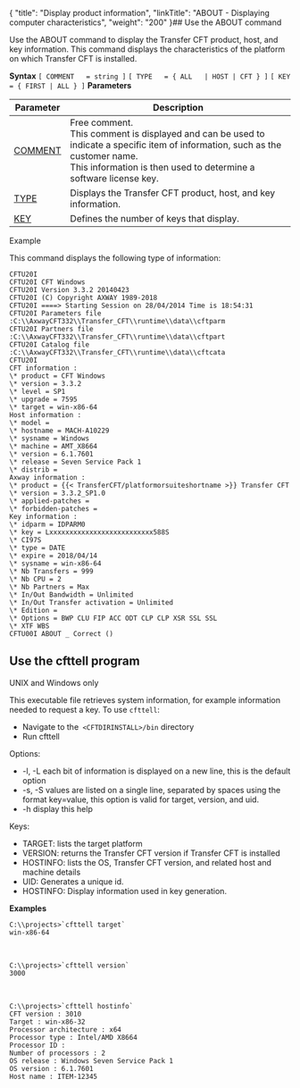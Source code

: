 {
    "title": "Display product information",
    "linkTitle": "ABOUT - Displaying computer characteristics",
    "weight": "200"
}## Use the ABOUT command

Use the ABOUT command to display
the Transfer CFT product, host, and key information. This command displays the characteristics of the platform
on which Transfer CFT is installed.

****Syntax****
`[ COMMENT   = string ]`
`[ TYPE   = { ALL   | HOST | CFT } ]`
`[ KEY = { FIRST | ALL } ]`
**Parameters**


| Parameter  | Description  |
| --- | --- |
| <a href="../../command_summary/parameter_intro/comment">COMMENT</a> | Free comment.<br/> This comment is displayed and can be used to indicate a specific item of information, such as the customer name.<br/> This information is then used to determine a software license key. |
| <a href="../../command_summary/parameter_intro/type">TYPE</a>  | Displays the Transfer CFT product, host, and key information.  |
| <a href="../../command_summary/parameter_intro/key">KEY</a>  | Defines the number of keys that display.  |


Example

This command displays the following type of information:

```
CFTU20I
CFTU20I CFT Windows
CFTU20I Version 3.3.2 20140423
CFTU20I (C) Copyright AXWAY 1989-2018
CFTU20I ====> Starting Session on 28/04/2014 Time is 18:54:31
CFTU20I Parameters file :C:\\AxwayCFT332\\Transfer_CFT\\runtime\\data\\cftparm
CFTU20I Partners file :C:\\AxwayCFT332\\Transfer_CFT\\runtime\\data\\cftpart
CFTU20I Catalog file :C:\\AxwayCFT332\\Transfer_CFT\\runtime\\data\\cftcata
CFTU20I
CFT information :
\* product = CFT Windows
\* version = 3.3.2
\* level = SP1
\* upgrade = 7595
\* target = win-x86-64
Host information :
\* model =
\* hostname = MACH-A10229
\* sysname = Windows
\* machine = AMT_X8664
\* version = 6.1.7601
\* release = Seven Service Pack 1
\* distrib =
Axway information :
\* product = {{< TransferCFT/platformorsuiteshortname >}} Transfer CFT
\* version = 3.3.2_SP1.0
\* applied-patches =
\* forbidden-patches =
Key information :
\* idparm = IDPARM0
\* key = Lxxxxxxxxxxxxxxxxxxxxxxxxxx588S
\* CI97S
\* type = DATE
\* expire = 2018/04/14
\* sysname = win-x86-64
\* Nb Transfers = 999
\* Nb CPU = 2
\* Nb Partners = Max
\* In/Out Bandwidth = Unlimited
\* In/Out Transfer activation = Unlimited
\* Edition =
\* Options = BWP CLU FIP ACC ODT CLP CLP XSR SSL SSL
\* XTF WBS
CFTU00I ABOUT _ Correct ()
```
<span id="CFTTELL"></span>

## Use the cfttell program

UNIX and Windows only

This executable file retrieves system information, for example information needed to request a key. To use `cfttell`:

- Navigate to the` <CFTDIRINSTALL>/bin` directory
- Run cfttell

Options:

- -l, -L each bit of information is displayed on a new line, this is the default option
- -s, -S values are listed on a single line, separated by spaces using the format key=value, this option is valid for target, version, and uid.
- -h display this help

Keys:

- TARGET: lists the target platform
- VERSION: returns the Transfer CFT version if Transfer CFT is installed
- HOSTINFO: lists the OS, Transfer CFT version, and related host and machine details
- UID: Generates a unique id.
- HOSTINFO: Display information used in key generation.

**Examples**
```
C:\\projects>`cfttell target`
win-x86-64
```

 

```
C:\\projects>`cfttell version`
3000
```

 

```
C:\\projects>`cfttell hostinfo`
CFT version : 3010
Target : win-x86-32
Processor architecture : x64
Processor type : Intel/AMD X8664
Processor ID :
Number of processors : 2
OS release : Windows Seven Service Pack 1
OS version : 6.1.7601
Host name : ITEM-12345
```
